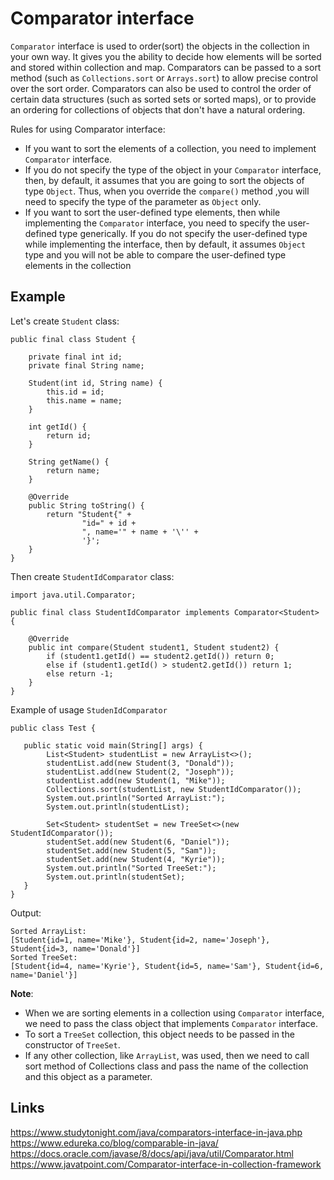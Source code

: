 # Comparator interface
`Comparator` interface is used to order(sort) the objects in the collection in your own way. It gives you the ability to decide how elements will be sorted and stored within collection and map. Comparators can be passed to a sort method (such as `Collections.sort` or `Arrays.sort`) to allow precise control over the sort order. Comparators can also be used to control the order of certain data structures (such as sorted sets or sorted maps), or to provide an ordering for collections of objects that don't have a natural ordering.

Rules for using Comparator interface:
- If you want to sort the elements of a collection, you need to implement `Comparator` interface.
- If you do not specify the type of the object in your `Comparator` interface, then, by default, it assumes that you are going to sort the objects of type `Object`. Thus, when you override the `compare()` method ,you will need to specify the type of the parameter as `Object` only.
- If you want to sort the user-defined type elements, then while implementing the `Comparator` interface, you need to specify the user-defined type generically. If you do not specify the user-defined type while implementing the interface, then by default, it assumes `Object` type and you will not be able to compare the user-defined type elements in the collection

## Example

Let's create `Student` class:
```
public final class Student {

    private final int id;
    private final String name;

    Student(int id, String name) {
        this.id = id;
        this.name = name;
    }

    int getId() {
        return id;
    }

    String getName() {
        return name;
    }

    @Override
    public String toString() {
        return "Student{" +
                "id=" + id +
                ", name='" + name + '\'' +
                '}';
    }
}
```

Then create `StudentIdComparator` class:
```
import java.util.Comparator;

public final class StudentIdComparator implements Comparator<Student> {

    @Override
    public int compare(Student student1, Student student2) {
        if (student1.getId() == student2.getId()) return 0;
        else if (student1.getId() > student2.getId()) return 1;
        else return -1;
    }
}
```

Example of usage `StudenIdComparator`

```
public class Test {

   public static void main(String[] args) {
        List<Student> studentList = new ArrayList<>();
        studentList.add(new Student(3, "Donald"));
        studentList.add(new Student(2, "Joseph"));
        studentList.add(new Student(1, "Mike"));
        Collections.sort(studentList, new StudentIdComparator());
        System.out.println("Sorted ArrayList:");
        System.out.println(studentList);

        Set<Student> studentSet = new TreeSet<>(new StudentIdComparator());
        studentSet.add(new Student(6, "Daniel"));
        studentSet.add(new Student(5, "Sam"));
        studentSet.add(new Student(4, "Kyrie"));
        System.out.println("Sorted TreeSet:");
        System.out.println(studentSet);
   }
}
```        

Output:
```
Sorted ArrayList:
[Student{id=1, name='Mike'}, Student{id=2, name='Joseph'}, Student{id=3, name='Donald'}]
Sorted TreeSet:
[Student{id=4, name='Kyrie'}, Student{id=5, name='Sam'}, Student{id=6, name='Daniel'}]
```

**Note**:
- When we are sorting elements in a collection using `Comparator` interface, we need to pass the class object that implements `Comparator` interface.
- To sort a `TreeSet` collection, this object needs to be passed in the constructor of `TreeSet`.
- If any other collection, like `ArrayList`, was used, then we need to call sort method of Collections class and pass the name of the collection and this object as a parameter.

## Links
https://www.studytonight.com/java/comparators-interface-in-java.php  
https://www.edureka.co/blog/comparable-in-java/  
https://docs.oracle.com/javase/8/docs/api/java/util/Comparator.html  
https://www.javatpoint.com/Comparator-interface-in-collection-framework  
